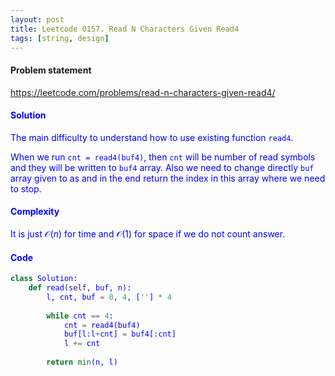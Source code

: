 ```yaml
---
layout: post
title: Leetcode 0157. Read N Characters Given Read4
tags: [string, design]
---
```


#### Problem statement

<a href="https://leetcode.com/problems/read-n-characters-given-read4/"> <font color = blue>https://leetcode.com/problems/read-n-characters-given-read4/

#### Solution
The main difficulty to understand how to use existing function `read4`.

When we run `cnt = read4(buf4)`, then `cnt` will be number of read symbols and they will be written to `buf4` array.
Also we need to change directly `buf` array given to as and in the end return the index in this array where we need to stop.

#### Complexity
It is just $\mathcal{O}(n)$ for time and $\mathcal{O}(1)$ for space if we do not count answer.

#### Code
```python
class Solution:
    def read(self, buf, n):
        l, cnt, buf = 0, 4, [''] * 4
        
        while cnt == 4:
            cnt = read4(buf4)
            buf[l:l+cnt] = buf4[:cnt] 
            l += cnt
            
        return min(n, l)
```
